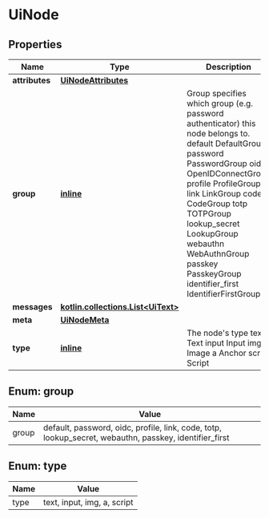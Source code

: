 
# UiNode

## Properties
| Name | Type | Description | Notes |
| ------------ | ------------- | ------------- | ------------- |
| **attributes** | [**UiNodeAttributes**](UiNodeAttributes.md) |  |  |
| **group** | [**inline**](#Group) | Group specifies which group (e.g. password authenticator) this node belongs to. default DefaultGroup password PasswordGroup oidc OpenIDConnectGroup profile ProfileGroup link LinkGroup code CodeGroup totp TOTPGroup lookup_secret LookupGroup webauthn WebAuthnGroup passkey PasskeyGroup identifier_first IdentifierFirstGroup |  |
| **messages** | [**kotlin.collections.List&lt;UiText&gt;**](UiText.md) |  |  |
| **meta** | [**UiNodeMeta**](UiNodeMeta.md) |  |  |
| **type** | [**inline**](#Type) | The node&#39;s type text Text input Input img Image a Anchor script Script |  |


<a id="Group"></a>
## Enum: group
| Name | Value |
| ---- | ----- |
| group | default, password, oidc, profile, link, code, totp, lookup_secret, webauthn, passkey, identifier_first |


<a id="Type"></a>
## Enum: type
| Name | Value |
| ---- | ----- |
| type | text, input, img, a, script |



